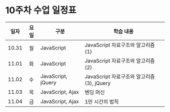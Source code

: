 #  10주차 수업 일정표 

|일자|요일|구분|학습 내용
|---|:--:|----|-----|
|10.31|월|JavaScript|JavaScript 자료구조와 알고리즘 (1)
|11.01|화|JavaScript|JavaScript 자료구조와 알고리즘 (2)
|11.02|수|JavaScript, jQuery|JavaScript 자료구조와 알고리즘 (3), jQuery
|11.03|목|JavaScript, Ajax|벤딩 머신
|11.04|금|JavaScript, Ajax|1만 시간의 법칙
